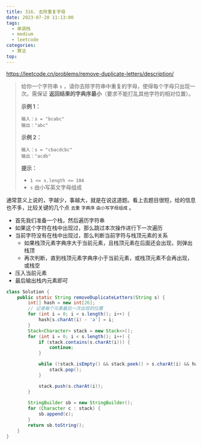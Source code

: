 ```yaml
---
title: 316. 去除重复字母
date: 2023-07-20 11:13:00
tags:
  - 单调栈
  - medium
  - leetcode
categories:
  - 算法
top:
---
```


https://leetcode.cn/problems/remove-duplicate-letters/description/

<!-- more -->

> 给你一个字符串 `s` ，请你去除字符串中重复的字母，使得每个字母只出现一次。需保证 **返回结果的字典序最小**（要求不能打乱其他字符的相对位置）。
>
>  
>
>  **示例 1：**
>
> ```
>输入：s = "bcabc"
> 输出："abc"
>```
> 
> **示例 2：**
> 
> ```
> 输入：s = "cbacdcbc"
>输出："acdb"
> ```
>
>  
>
> **提示：**
> 
> - `1 <= s.length <= 104`
> - `s` 由小写英文字母组成

通常意义上说的，字越少，事越大，就是在说这道题。看上去题目很短，给的信息也不多，比较关键的几个点 `去重` `字典序` `由小写字母组成` 。

* 首先我们准备一个栈，然后遍历字符串
* 如果这个字符在栈中出现过，那么跳过本次操作进行下一次遍历
* 当前字符没有在栈中出现过，那么判断当前字符与栈顶元素的关系
  * 如果栈顶元素字典序大于当前元素，且栈顶元素在后面还会出现，则弹出栈顶
  * 再次判断，直到栈顶元素字典序小于当前元素，或栈顶元素不会再出现，或栈空
* 压入当前元素
* 最后输出栈内元素即可

```java
class Solution {
    public static String removeDuplicateLetters(String s) {
        int[] hash = new int[26];
        // 记录每个元素最后一次出现的位置
        for (int i = 0; i < s.length(); i++) {
            hash[s.charAt(i) - 'a'] = i;
        }
        Stack<Character> stack = new Stack<>();
        for (int i = 0; i < s.length(); i++) {
            if (stack.contains(s.charAt(i))) {
                continue;
            }

            while (!stack.isEmpty() && stack.peek() > s.charAt(i) && hash[stack.peek() - 'a'] > i) {
                stack.pop();
            }

            stack.push(s.charAt(i));
        }
        
        StringBuilder sb = new StringBuilder();
        for (Character c : stack) {
            sb.append(c);
        }
        return sb.toString();
    }
}
```

